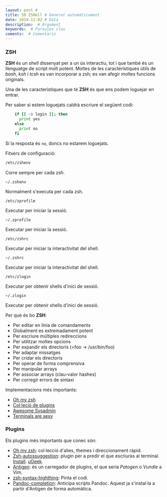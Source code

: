 ```yaml
---
layout: post #
title: 58 ZSHell # Generat automàticament
date: 2019-11-02 # Data
description:  # Argument
keywords:  # Paraules clau
coments:  # Comentaris
---
```


### ZSH ###

**ZSH** és un *shell* dissenyat per a un ús interactiu, tot i que també és un llenguatge de script molt potent. Moltes de les característiques útils de *bash*, *ksh* i *tcsh* es van incorporar a zsh; es van afegir moltes funcions originals.

Una de les característiques que té **ZSH** és que ens podem loguejar en entrar.

Per saber si estem loguejats caldrà escriure el següent codi:

```zsh
    if [[ -o login ]]; then
      print yes
    else
      print no
    fi
```

Si la resposta és `no`, doncs no estarem loguejats.

Fitxers de configuració:

```zsh
/etc/zshenv
```
Corre sempre per cada zsh.

```
~/.zshenv
```
Normalment s'executa per cada zsh.

```
/etc/zprofile
```
Executar per iniciar la sessió.

```
~/.zprofile
```
Executar per iniciar la sessió.

```
/etc/zshrc
```
Executar per iniciar la interactivitat del shell.

```
~/.zshrc
```
Executar per iniciar la interactivitat del shell.

```
/etc/zlogin
```
Executar per obtenir shells d'inici de sessió.

```
~/.zlogin
```
Executar per obtenir shells d'inici de sessió.


Per què és bo **ZSH**:

- Per editar en línia de comandaments
- Globalment es extremadament potent
- Per escriure múltiples redireccions
- Per utilitzar moltes opcions
- Per expandir els directoris (=foo -> /usr/bin/foo)
- Per adaptar missatges
- Per cridar els directoris
- Per operar de forma comprensiva
- Per manipular arrays
- Per associar arrays (clau-valor hashes)
- Per corregir errors de sintaxi

Implementacions més importants:

- [Oh my zsh](https://ohmyz.sh/)
- [Col·leció de plugins](https://github.com/unixorn/awesome-zsh-plugins)
- [Awesome Sysadmin](https://github.com/n1trux/awesome-sysadmin)
- [Terminals are sexy](https://github.com/k4m4/terminals-are-sexy)

### Plugins ###

Els plugins més importants que conec són:

- [Oh my zsh](https://ohmyz.sh/): col·lecció d'alies, themes i direccionament ràpid.
- [Zsh-autossuggestion](https://github.com/zsh-users/zsh-autosuggestions): plugin per a predir el que escriuràs al terminal. [Install](https://github.com/zsh-users/zsh-autosuggestions/blob/master/INSTALL.md). [uGeek](https://ugeek.github.io/blog/post/2019-07-23-plugin-zsh-autosuggestions-autocompletado-en-la-terminal.html).
- [Antigen](https://github.com/zsh-users/antigen): és un carregador de plugins, el que seria *Patogen* o *Vundle* a Vim.
- [zsh-syntax-highthing](https://github.com/zsh-users/zsh-syntax-highlighting): Pinta el codi.
- [Pandoc-completion](https://github.com/srijanshetty/zsh-pandoc-completion): Anticipa scripts Pandoc. Aquest ja s'instal·la a partir d'Antigen de forma automàtica.
